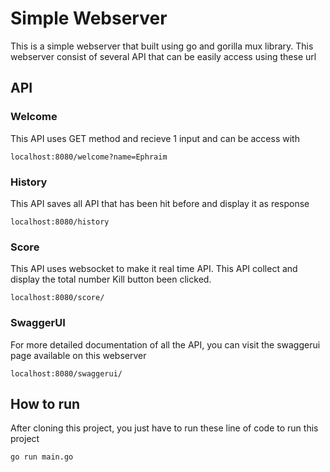 # Simple Webserver

This is a simple webserver that built using go and gorilla mux library. This webserver consist of several API that can be easily access using these url

## API

### Welcome
This API uses GET method and recieve 1 input and can be access with
```
localhost:8080/welcome?name=Ephraim
```

### History
This API saves all API that has been hit before and display it as response
```
localhost:8080/history
```

### Score
This API uses websocket to make it real time API. This API collect and display the total number Kill button been clicked.
```
localhost:8080/score/
```

### SwaggerUI
For more detailed documentation of all the API, you can visit the swaggerui page available on this webserver
```
localhost:8080/swaggerui/
```

## How to run
After cloning this project, you just have to run these line of code to run this project
```
go run main.go
```
